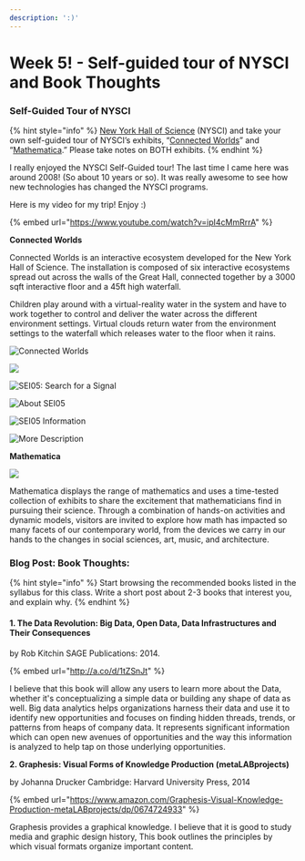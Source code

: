 ```yaml
---
description: ':)'
---
```


# Week 5! - Self-guided tour of NYSCI and Book Thoughts

###  Self-Guided Tour of NYSCI

{% hint style="info" %}
 [New York Hall of Science](http://nysci.org/location/) \(NYSCI\) and take your own self-guided tour of NYSCI’s exhibits, “[Connected Worlds](http://nysci.org/connected-worlds/)” and “[Mathematica](http://nysci.org/mathematica/).” Please take notes on BOTH exhibits.
{% endhint %}

I really enjoyed the NYSCI Self-Guided tour! The last time I came here was around 2008! \(So about 10 years or so\). It was really awesome to see how new technologies has changed the NYSCI programs.

Here is my video for my trip! Enjoy :\)

{% embed url="https://www.youtube.com/watch?v=ipI4cMmRrrA" %}

**Connected Worlds**

Connected Worlds is an interactive ecosystem developed for the New York Hall of Science. The installation is composed of six interactive ecosystems spread out across the walls of the Great Hall, connected together by a 3000 sqft interactive floor and a 45ft high waterfall.

Children play around with a virtual-reality water in the system and have to work together to control and deliver the water across the different environment settings. Virtual clouds return water from the environment settings to the waterfall which releases water to the floor when it rains.

![Connected Worlds](../.gitbook/assets/image%20%281%29.png)

![](../.gitbook/assets/img_4869.JPG)

![SEI05: Search for a Signal](../.gitbook/assets/img_4892.JPG)

![About SEI05](../.gitbook/assets/img_4907.JPG)

![SEI05 Information](../.gitbook/assets/img_4908.JPG)

![More Description](../.gitbook/assets/img_4909.JPG)



**Mathematica**

![](../.gitbook/assets/img_4905.JPG)

Mathematica displays the range of mathematics and uses a time-tested collection of exhibits to share the excitement that mathematicians find in pursuing their science. Through a combination of hands-on activities and dynamic models, visitors are invited to explore how math has impacted so many facets of our contemporary world, from the devices we carry in our hands to the changes in social sciences, art, music, and architecture.  


### Blog Post: Book Thoughts:

{% hint style="info" %}
Start browsing the recommended books listed in the syllabus for this class. Write a short post about 2-3 books that interest you, and explain why.
{% endhint %}

#### 1. The Data Revolution: Big Data, Open Data, Data Infrastructures and Their Consequences

by Rob Kitchin  SAGE Publications: 2014.

{% embed url="http://a.co/d/1tZSnJt" %}

I believe that this book will allow any users to learn more about the Data, whether it's conceptualizing a simple data or building any shape of data as well. Big data analytics helps organizations harness their data and use it to identify new opportunities and focuses on finding hidden threads, trends, or patterns from heaps of company data. It represents significant information which can open new avenues of opportunities and the way this information is analyzed to help tap on those underlying opportunities. 

**2. Graphesis: Visual Forms of Knowledge Production \(metaLABprojects\)** 

by Johanna Drucker  Cambridge: Harvard University Press, 2014 

{% embed url="https://www.amazon.com/Graphesis-Visual-Knowledge-Production-metaLABprojects/dp/0674724933" %}

Graphesis provides a graphical knowledge. I believe that it is good to study media and graphic design history, This book outlines the principles by which visual formats organize important content.  




